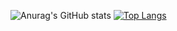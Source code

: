 ![Anurag's GitHub stats](https://github-readme-stats.vercel.app/api?username=MAAAARCY&show_icons=true&theme=tokyonight)
[![Top Langs](https://github-readme-stats.vercel.app/api/top-langs/?username=MAAAARCY&layout=compact&theme=tokyonight)](https://github.com/MAAAARCY/github-readme-stats)
